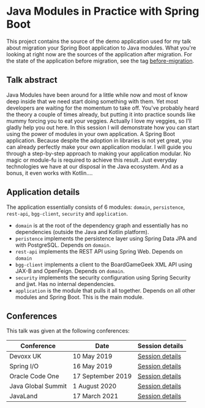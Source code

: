 # Java Modules in Practice with Spring Boot

This project contains the source of the demo application used for my talk about migration your Spring Boot application to Java modules. What you're 
looking at right now are the sources of the application after migration. For the state of the application before migration, see the tag 
[before-migration](https://github.com/jaapcoomans/spring-boot-modules/tree/before-migration).

## Talk abstract

Java Modules have been around for a little while now and most of know deep inside that we need start doing something with them. Yet most developers 
are waiting for the momentum to take off. You've probably heard the theory a couple of times already, but putting it into practice sounds like mummy 
forcing you to eat your veggies. Actually I love my veggies, so I’ll gladly help you out here. In this session I will demonstrate how you can start 
using the power of modules in your own application. A Spring Boot application. Because despite the adoption in libraries is not yet great, you can 
already perfectly make your own application modular. I will guide you through a step-by-step approach to making your application modular. No magic or 
module-fu is required to achieve this result. Just everyday technologies we have at our disposal in the Java ecosystem. And as a bonus, it even works 
with Kotlin....

## Application details

The application essentially consists of 6 modules: `domain`, `persistence`, `rest-api`, `bgg-client`, `security` and 
`application`.
- `domain` is at the root of the dependency graph and essentially has no dependencies (outside the Java and Kotlin platform).
- `peristence` implements the persistence layer using Spring Data JPA and with PostgreSQL. Depends on `domain`.
- `rest-api` implements the REST API using Spring Web. Depends on `domain`
- `bgg-client` implements a client to the BoardGameGeek XML API using JAX-B and OpenFeign. Depends on `domain`.
- `security` implements the security configuration using Spring Security and jjwt. Has no internal dependencies.
- `application` is the module that pulls it all together. Depends on all other modules and Spring Boot. This is the main module. 

## Conferences
This talk was given at the following conferences:

| Conference         | Date              | Session details |
|--------------------|-------------------|-----------------|
| Devoxx UK          | 10 May 2019       | [Session details](https://devoxxuk19.confinabox.com/talk/JOK-2933/Migrating_your_Spring_Boot_application_to_Java_Modules) |
| Spring I/O         | 16 May 2019       | [Session details](https://2019.springio.net/sessions/java-modules-in-practice-with-spring-boot ) |
| Oracle Code One    | 17 September 2019 | [Session details](https://events.rainfocus.com/widget/oracle/oow19/catalogcodeone19?search=dev1301) |
| Java Global Summit | 1 August 2020     | [Session details](https://java.geekle.us/) |
| JavaLand           | 17 March 2021     | [Session details](https://programm.javaland.eu/2021/#/scheduledEvent/606347) |